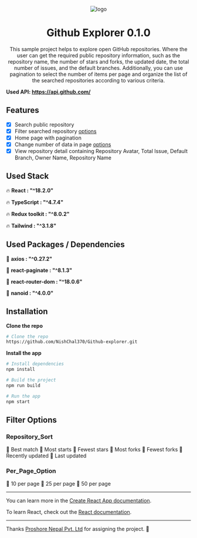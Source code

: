 <p align="center">
<img src="https://user-images.githubusercontent.com/73095396/185811032-7e78d53c-9b82-4482-8cab-832539d3812d.png" alt="logo" />
<h1 align="center" >Github Explorer 0.1.0</h1>
 
<p align="center">
      This sample project helps to explore open GitHub repositories. Where the user can get the required public repository information, such as the repository name, the number of stars and forks, the updated date, the total number of issues, and the default branches. Additionally, you can use pagination to select the number of items per page and organize the list of the searched repositories according to various criteria.
</p>

**Used API: https://api.github.com/**

## Features

- [x] Search public repository 
- [x] Filter searched repository [options](#Repository_Sort)
- [x] Home page with pagination
- [x] Change number of data in page [options](#Per_Page_Option)
- [x] View repository detail containing Repository Avatar, Total Issue, Default Branch, Owner Name, Repository Name

## Used Stack

:fire: **React : "^18.2.0"** 

:fire: **TypeScript : "^4.7.4"** 

:fire: **Redux toolkit : "^8.0.2"** 

:fire: **Tailwind : "^3.1.8"**


## Used Packages / Dependencies

:monkey: **axios : "^0.27.2"**

:monkey: **react-paginate : "^8.1.3"**

:monkey: **react-router-dom : "^18.0.6"**

:monkey: **nanoid : "^4.0.0"**




## Installation

**Clone the repo**

```sh
# Clone the repo
https://github.com/NishChal370/Github-explorer.git
```

**Install the app**

```sh
# Install dependencies
npm install

# Build the project
npm run build

# Run the app
npm start
```


## Filter Options

### Repository_Sort

:diamond_shape_with_a_dot_inside: Best match
:diamond_shape_with_a_dot_inside: Most starts
:diamond_shape_with_a_dot_inside: Fewest stars
:diamond_shape_with_a_dot_inside: Most forks
:diamond_shape_with_a_dot_inside: Fewest forks
:diamond_shape_with_a_dot_inside: Recently updated
:diamond_shape_with_a_dot_inside: Last updated


### Per_Page_Option

:small_red_triangle: 10 per page
:small_red_triangle: 25 per page
:small_red_triangle: 50 per page



***
You can learn more in the [Create React App documentation](https://facebook.github.io/create-react-app/docs/getting-started).

To learn React, check out the [React documentation](https://reactjs.org/).


***
Thanks [Proshore Nepal Pvt. Ltd](https://proshore.eu/) for assigning the project. :raised_hands:
